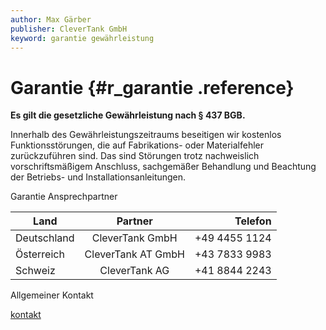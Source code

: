 ```yaml
---
author: Max Gärber
publisher: CleverTank GmbH
keyword: garantie gewährleistung
---
```


# Garantie {#r_garantie .reference}

**Es gilt die gesetzliche Gewährleistung nach § 437 BGB.**

Innerhalb des Gewährleistungszeitraums beseitigen wir kostenlos Funktionsstörungen, die auf Fabrikations- oder Materialfehler zurückzuführen sind. Das sind Störungen trotz nachweislich vorschriftsmäßigem Anschluss, sachgemäßer Behandlung und Beachtung der Betriebs- und Installationsanleitungen.

Garantie Ansprechpartner

| Land         | Partner               | Telefon             |  
| ------------ | :-------------------: | ------------------: |  
| Deutschland  |  CleverTank GmbH      | +49 4455 1124       |  
| Österreich   |  CleverTank AT GmbH   | +43 7833 9983       |  
| Schweiz      |  CleverTank AG        | +41 8844 2243       |

Allgemeiner Kontakt

[kontakt](r_kontakt.xml)